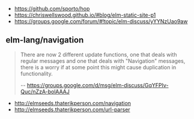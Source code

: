 - https://github.com/sporto/hop
- https://chriswellswood.github.io/#blog/elm-static-site-p1
- https://groups.google.com/forum/#!topic/elm-discuss/yYYNzUao9aw

## elm-lang/navigation

>There are now 2 different update functions, one that deals with regular messages and one that deals with "Navigation" messages, there is a worry if at some point this might cause duplication in functionality.
>
>-- https://groups.google.com/d/msg/elm-discuss/GqYFPIv-Quc/nZzA-bolAAAJ

- http://elmseeds.thaterikperson.com/navigation
- http://elmseeds.thaterikperson.com/url-parser
